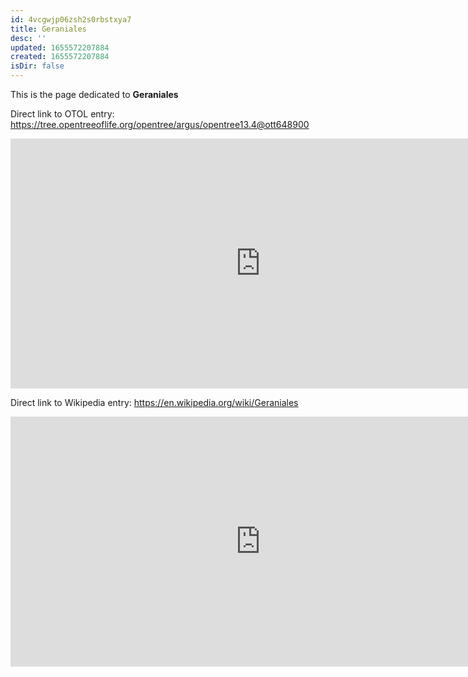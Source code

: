 ```yaml
---
id: 4vcgwjp06zsh2s0rbstxya7
title: Geraniales
desc: ''
updated: 1655572207884
created: 1655572207884
isDir: false
---
```

This is the page dedicated to **Geraniales**


Direct link to OTOL entry: https://tree.opentreeoflife.org/opentree/argus/opentree13.4@ott648900



<html>
    <body>
    <iframe src="https://tree.opentreeoflife.org/opentree/argus/opentree13.4@ott648900"
    width="800" height="400" frameborder="0" allowfullscreen> </iframe>
    </body>
</html>
    


Direct link to Wikipedia entry: https://en.wikipedia.org/wiki/Geraniales



<html>
    <body>
    <iframe src="https://en.wikipedia.org/wiki/Geraniales"
    width="800" height="400" frameborder="0" allowfullscreen> </iframe>
    </body>
</html>
    
